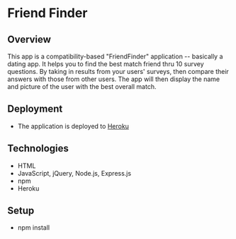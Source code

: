 # Friend Finder

## Overview

This app is a compatibility-based "FriendFinder" application -- basically a dating app. It helps you to find the best match friend thru 10 survey questions. By taking in results from your users' surveys, then compare their answers with those from other users. The app will then display the name and picture of the user with the best overall match.

## Deployment
* The application is deployed to [Heroku](https://tranquil-sea-89762.herokuapp.com/)

## Technologies
* HTML
* JavaScript, jQuery, Node.js, Express.js
* npm
* Heroku

## Setup
* npm install